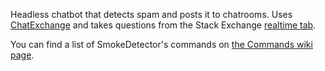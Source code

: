 Headless chatbot that detects spam and posts it to chatrooms. Uses [ChatExchange](https://github.com/Manishearth/ChatExchange) and takes questions from the Stack Exchange [realtime tab](http://stackexchange.com/questions?tab=realtime).

You can find a list of SmokeDetector's commands on [the Commands wiki page](https://github.com/Charcoal-SE/SmokeDetector/wiki/Commands).